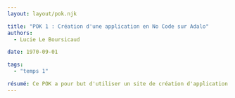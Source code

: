 ```yaml
---
layout: layout/pok.njk

title: "POK 1 : Création d'une application en No Code sur Adalo"
authors:
  - Lucie Le Boursicaud

date: 1970-09-01

tags: 
  - "temps 1"

résumé: Ce POK a pour but d'utiliser un site de création d'application No Code que je ne connais pas pour créer une application qui permettra à des utilisateurs de visualiser des recettes et d'en publier.
---
```

